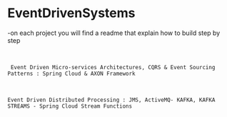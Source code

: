 # EventDrivenSystems
-on each project you will find a readme that explain how to build step by step

<br>


     Event Driven Micro-services Architectures, CQRS & Event Sourcing Patterns : Spring Cloud & AXON Framework
     
<br>

    Event Driven Distributed Processing : JMS, ActiveMQ- KAFKA, KAFKA STREAMS - Spring Cloud Stream Functions
     
     
